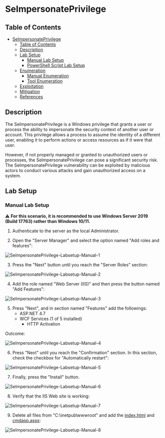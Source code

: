 # SeImpersonatePrivilege

## Table of Contents

- [SeImpersonatePrivilege](#SeImpersonatePrivilege)
  - [Table of Contents](#table-of-contents)
  - [Description](#description)
  - [Lab Setup](#lab-setup)
    - [Manual Lab Setup](#manual-lab-setup)
    - [PowerShell Script Lab Setup](#powershell-script-lab-setup)
  - [Enumeration](#enumeration)
    - [Manual Enumeration](#manual-enumeration)
    - [Tool Enumeration](#tool-enumeration)
  - [Exploitation](#exploitation)
  - [Mitigation](#mitigation)
  - [References](#references)

## Description

The SeImpersonatePrivilege is a Windows privilege that grants a user or process the ability to impersonate the security context of another user or account. This privilege allows a process to assume the identity of a different user, enabling it to perform actions or access resources as if it were that user.

However, if not properly managed or granted to unauthorized users or processes, the SeImpersonatePrivilege can pose a significant security risk. The SeImpersonatePrivilege vulnerability can be exploited by malicious actors to conduct various attacks and gain unauthorized access on a system.

## Lab Setup

### Manual Lab Setup

:warning: <b>For this scenario, it is recommended to use Windows Server 2019 (Build 17763) rather than Windows 10/11.</b>

1) Authenticate to the server as the local Administrator.

2) Open the "Server Manager" and select the option named "Add roles and features":

![SeImpersonatePrivilege-Labsetup-Manual-1](/Pictures/SeImpersonatePrivilege-Labsetup-Manual-1.png)

3) Press the "Next" button until you reach the "Server Roles" section:

![SeImpersonatePrivilege-Labsetup-Manual-2](/Pictures/SeImpersonatePrivilege-Labsetup-Manual-2.png)

4) Add the role named "Web Server (IIS)" and then press the button named "Add Features":

![SeImpersonatePrivilege-Labsetup-Manual-3](/Pictures/SeImpersonatePrivilege-Labsetup-Manual-3.png)

5) Press "Next", and in section named "Features" add the followings:
   - ASP.NET 4.7
   - WCF Services (1 of 5 installed)
     - HTTP Activation
    
Outcome:

![SeImpersonatePrivilege-Labsetup-Manual-4](/Pictures/SeImpersonatePrivilege-Labsetup-Manual-4.png)

6) Press "Next" until you reach the "Confirmation" section. In this section, check the checkbox for "Automatically restart":

![SeImpersonatePrivilege-Labsetup-Manual-5](/Pictures/SeImpersonatePrivilege-Labsetup-Manual-5.png)

7) Finally, press the "Install" button.

![SeImpersonatePrivilege-Labsetup-Manual-6](/Pictures/SeImpersonatePrivilege-Labsetup-Manual-6.png)

8) Verify that the IIS Web site is working:

![SeImpersonatePrivilege-Labsetup-Manual-7](/Pictures/SeImpersonatePrivilege-Labsetup-Manual-7.png)

9) Delete all files from "C:\inetpub\wwwroot" and add the [index.html](/Lab-Source-Code/index.html) and [cmdasp.aspx](/Lab-Source-Code/cmdasp.aspx):

![SeImpersonatePrivilege-Labsetup-Manual-8](/Pictures/SeImpersonatePrivilege-Labsetup-Manual-8.png)
